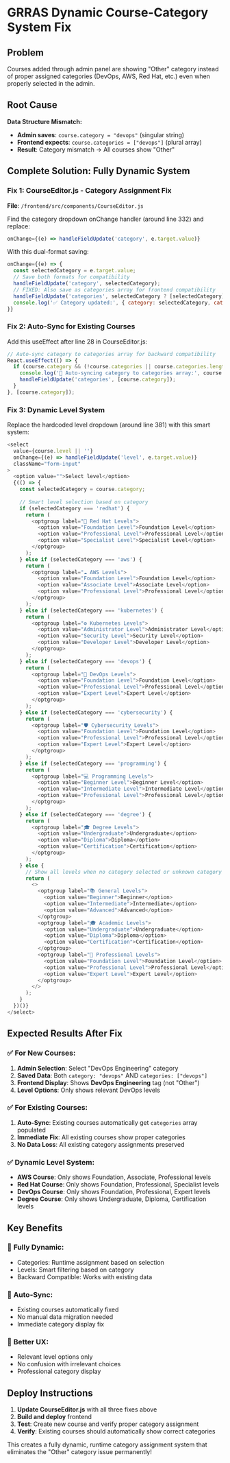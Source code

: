 # GRRAS Dynamic Course-Category System Fix

## Problem
Courses added through admin panel are showing "Other" category instead of proper assigned categories (DevOps, AWS, Red Hat, etc.) even when properly selected in the admin.

## Root Cause
**Data Structure Mismatch:**
- **Admin saves**: `course.category = "devops"` (singular string)
- **Frontend expects**: `course.categories = ["devops"]` (plural array)
- **Result**: Category mismatch → All courses show "Other"

## Complete Solution: Fully Dynamic System

### Fix 1: CourseEditor.js - Category Assignment Fix

**File**: `/frontend/src/components/CourseEditor.js`

Find the category dropdown onChange handler (around line 332) and replace:

```javascript
onChange={(e) => handleFieldUpdate('category', e.target.value)}
```

With this dual-format saving:

```javascript
onChange={(e) => {
  const selectedCategory = e.target.value;
  // Save both formats for compatibility
  handleFieldUpdate('category', selectedCategory);
  // FIXED: Also save as categories array for frontend compatibility
  handleFieldUpdate('categories', selectedCategory ? [selectedCategory] : []);
  console.log('✅ Category updated:', { category: selectedCategory, categories: selectedCategory ? [selectedCategory] : [] });
}}
```

### Fix 2: Auto-Sync for Existing Courses

Add this useEffect after line 28 in CourseEditor.js:

```javascript
// Auto-sync category to categories array for backward compatibility
React.useEffect(() => {
  if (course.category && (!course.categories || course.categories.length === 0)) {
    console.log('🔄 Auto-syncing category to categories array:', course.category);
    handleFieldUpdate('categories', [course.category]);
  }
}, [course.category]);
```

### Fix 3: Dynamic Level System

Replace the hardcoded level dropdown (around line 381) with this smart system:

```javascript
<select
  value={course.level || ''}
  onChange={(e) => handleFieldUpdate('level', e.target.value)}
  className="form-input"
>
  <option value="">Select level</option>
  {(() => {
    const selectedCategory = course.category;
    
    // Smart level selection based on category
    if (selectedCategory === 'redhat') {
      return (
        <optgroup label="🔴 Red Hat Levels">
          <option value="Foundation Level">Foundation Level</option>
          <option value="Professional Level">Professional Level</option>
          <option value="Specialist Level">Specialist Level</option>
        </optgroup>
      );
    } else if (selectedCategory === 'aws') {
      return (
        <optgroup label="☁️ AWS Levels">
          <option value="Foundation Level">Foundation Level</option>
          <option value="Associate Level">Associate Level</option>
          <option value="Professional Level">Professional Level</option>
        </optgroup>
      );
    } else if (selectedCategory === 'kubernetes') {
      return (
        <optgroup label="⚙️ Kubernetes Levels">
          <option value="Administrator Level">Administrator Level</option>
          <option value="Security Level">Security Level</option>
          <option value="Developer Level">Developer Level</option>
        </optgroup>
      );
    } else if (selectedCategory === 'devops') {
      return (
        <optgroup label="🔧 DevOps Levels">
          <option value="Foundation Level">Foundation Level</option>
          <option value="Professional Level">Professional Level</option>
          <option value="Expert Level">Expert Level</option>
        </optgroup>
      );
    } else if (selectedCategory === 'cybersecurity') {
      return (
        <optgroup label="🛡️ Cybersecurity Levels">
          <option value="Foundation Level">Foundation Level</option>
          <option value="Professional Level">Professional Level</option>
          <option value="Expert Level">Expert Level</option>
        </optgroup>
      );
    } else if (selectedCategory === 'programming') {
      return (
        <optgroup label="💻 Programming Levels">
          <option value="Beginner Level">Beginner Level</option>
          <option value="Intermediate Level">Intermediate Level</option>
          <option value="Professional Level">Professional Level</option>
        </optgroup>
      );
    } else if (selectedCategory === 'degree') {
      return (
        <optgroup label="🎓 Degree Levels">
          <option value="Undergraduate">Undergraduate</option>
          <option value="Diploma">Diploma</option>
          <option value="Certification">Certification</option>
        </optgroup>
      );
    } else {
      // Show all levels when no category selected or unknown category
      return (
        <>
          <optgroup label="📚 General Levels">
            <option value="Beginner">Beginner</option>
            <option value="Intermediate">Intermediate</option>
            <option value="Advanced">Advanced</option>
          </optgroup>
          <optgroup label="🎓 Academic Levels">
            <option value="Undergraduate">Undergraduate</option>
            <option value="Diploma">Diploma</option>
            <option value="Certification">Certification</option>
          </optgroup>
          <optgroup label="🏢 Professional Levels">
            <option value="Foundation Level">Foundation Level</option>
            <option value="Professional Level">Professional Level</option>
            <option value="Expert Level">Expert Level</option>
          </optgroup>
        </>
      );
    }
  })()}
</select>
```

## Expected Results After Fix

### ✅ For New Courses:
1. **Admin Selection**: Select "DevOps Engineering" category
2. **Saved Data**: Both `category: "devops"` AND `categories: ["devops"]`
3. **Frontend Display**: Shows **DevOps Engineering** tag (not "Other")
4. **Level Options**: Only shows relevant DevOps levels

### ✅ For Existing Courses:
1. **Auto-Sync**: Existing courses automatically get `categories` array populated
2. **Immediate Fix**: All existing courses show proper categories
3. **No Data Loss**: All existing category assignments preserved

### ✅ Dynamic Level System:
- **AWS Course**: Only shows Foundation, Associate, Professional levels
- **Red Hat Course**: Only shows Foundation, Professional, Specialist levels  
- **DevOps Course**: Only shows Foundation, Professional, Expert levels
- **Degree Course**: Only shows Undergraduate, Diploma, Certification levels

## Key Benefits

### 🎯 **Fully Dynamic**:
- Categories: Runtime assignment based on selection
- Levels: Smart filtering based on category
- Backward Compatible: Works with existing data

### 🔄 **Auto-Sync**:
- Existing courses automatically fixed
- No manual data migration needed
- Immediate category display fix

### 📱 **Better UX**:
- Relevant level options only
- No confusion with irrelevant choices
- Professional category display

## Deploy Instructions

1. **Update CourseEditor.js** with all three fixes above
2. **Build and deploy** frontend
3. **Test**: Create new course and verify proper category assignment
4. **Verify**: Existing courses should automatically show correct categories

This creates a fully dynamic, runtime category assignment system that eliminates the "Other" category issue permanently!